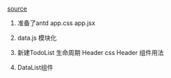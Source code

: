 [source](https://juejin.cn/post/6844903834137919501)

1. 准备了antd   app.css  app.jsx 
2. data.js  模块化
3. 新建TodoList  生命周期 Header
  css   Header 组件用法

4. DataList组件
